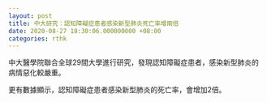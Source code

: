 ```yaml
---
layout: post
title: 中大研究：認知障礙症患者感染新型肺炎死亡率增兩倍
date: 2020-08-27 18:30:06.000000000 +08:00
categories: rthk
---
```


中大醫學院聯合全球29間大學進行研究，發現認知障礙症患者，感染新型肺炎的病情惡化較嚴重。

更有數據顯示，認知障礙症患者感染新型肺炎的死亡率，會增加2倍。
